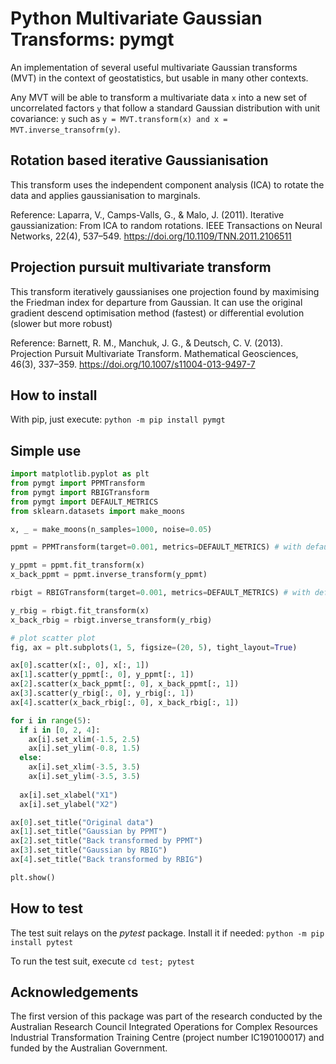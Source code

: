 # Python Multivariate Gaussian Transforms: pymgt

An implementation of several useful multivariate Gaussian transforms (MVT)
in the context of geostatistics, but usable in many other contexts.

Any MVT will be able to transform a multivariate data `x` into a new set of 
uncorrelated factors `y` that follow a standard Gaussian distribution with unit covariance:
`y` such as `y = MVT.transform(x) and x = MVT.inverse_transofrm(y)`.

## Rotation based iterative Gaussianisation

This transform uses the independent component analysis (ICA) to rotate the data
and applies gaussianisation to marginals.

Reference:
Laparra, V., Camps-Valls, G., & Malo, J. (2011). Iterative gaussianization: From ICA to random rotations. IEEE Transactions on Neural Networks, 22(4), 537–549. https://doi.org/10.1109/TNN.2011.2106511

## Projection pursuit multivariate transform

This transform iteratively gaussianises one projection found by maximising the Friedman index for
departure from Gaussian. It can use the original gradient descend optimisation method (fastest)
or differential evolution (slower but more robust)

Reference:
Barnett, R. M., Manchuk, J. G., & Deutsch, C. V. (2013). Projection Pursuit Multivariate Transform. Mathematical Geosciences, 46(3), 337–359. https://doi.org/10.1007/s11004-013-9497-7

## How to install

With pip, just execute: `python -m pip install pymgt`

## Simple use

```python
import matplotlib.pyplot as plt
from pymgt import PPMTransform
from pymgt import RBIGTransform
from pymgt import DEFAULT_METRICS
from sklearn.datasets import make_moons

x, _ = make_moons(n_samples=1000, noise=0.05)

ppmt = PPMTransform(target=0.001, metrics=DEFAULT_METRICS) # with default parameters

y_ppmt = ppmt.fit_transform(x)
x_back_ppmt = ppmt.inverse_transform(y_ppmt)

rbigt = RBIGTransform(target=0.001, metrics=DEFAULT_METRICS) # with default parameters

y_rbig = rbigt.fit_transform(x)
x_back_rbig = rbigt.inverse_transform(y_rbig)

# plot scatter plot
fig, ax = plt.subplots(1, 5, figsize=(20, 5), tight_layout=True)

ax[0].scatter(x[:, 0], x[:, 1])
ax[1].scatter(y_ppmt[:, 0], y_ppmt[:, 1])
ax[2].scatter(x_back_ppmt[:, 0], x_back_ppmt[:, 1])
ax[3].scatter(y_rbig[:, 0], y_rbig[:, 1])
ax[4].scatter(x_back_rbig[:, 0], x_back_rbig[:, 1])

for i in range(5):
  if i in [0, 2, 4]:
    ax[i].set_xlim(-1.5, 2.5)
    ax[i].set_ylim(-0.8, 1.5)
  else:
    ax[i].set_xlim(-3.5, 3.5)
    ax[i].set_ylim(-3.5, 3.5)
  
  ax[i].set_xlabel("X1")
  ax[i].set_ylabel("X2")

ax[0].set_title("Original data")
ax[1].set_title("Gaussian by PPMT")
ax[2].set_title("Back transformed by PPMT")
ax[3].set_title("Gaussian by RBIG")
ax[4].set_title("Back transformed by RBIG")

plt.show()
```

## How to test

The test suit relays on the *pytest* package. Install it if needed:
```python -m pip install pytest```

To run the test suit, execute
```cd test; pytest```

## Acknowledgements

The first version of this package was part of the research
conducted by the Australian Research Council Integrated Operations for Complex
Resources Industrial Transformation Training Centre (project number IC190100017)
and funded by the Australian Government.
